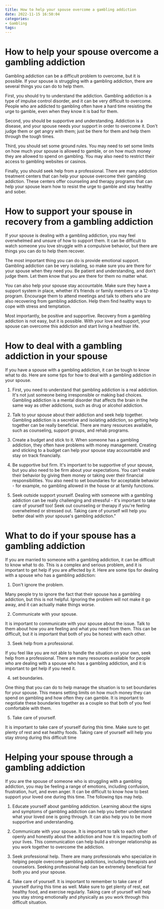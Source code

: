 ```yaml
---
title: How to help your spouse overcome a gambling addiction
date: 2022-11-15 16:50:04
categories:
- Gambling
tags:
---
```



#  How to help your spouse overcome a gambling addiction

Gambling addiction can be a difficult problem to overcome, but it is possible. If your spouse is struggling with a gambling addiction, there are several things you can do to help them.

First, you should try to understand the addiction. Gambling addiction is a type of impulse control disorder, and it can be very difficult to overcome. People who are addicted to gambling often have a hard time resisting the urge to gamble, even when they know it is bad for them.

Second, you should be supportive and understanding. Addiction is a disease, and your spouse needs your support in order to overcome it. Don't judge them or get angry with them; just be there for them and help them through the tough times.

Third, you should set some ground rules. You may need to set some limits on how much your spouse is allowed to gamble, or on how much money they are allowed to spend on gambling. You may also need to restrict their access to gambling websites or casinos.

Finally, you should seek help from a professional. There are many addiction treatment centers that can help your spouse overcome their gambling addiction. These centers offer counseling and therapy programs that can help your spouse learn how to resist the urge to gamble and stay healthy and sober.

#  How to support your spouse in recovery from a gambling addiction

If your spouse is dealing with a gambling addiction, you may feel overwhelmed and unsure of how to support them. It can be difficult to watch someone you love struggle with a compulsive behavior, but there are things you can do to help them recover.

The most important thing you can do is provide emotional support. Gambling addiction can be very isolating, so make sure you are there for your spouse when they need you. Be patient and understanding, and don’t judge them. Let them know that you are there for them no matter what.

You can also help your spouse stay accountable. Make sure they have a support system in place, whether it’s friends or family members or a 12-step program. Encourage them to attend meetings and talk to others who are also recovering from gambling addiction. Help them find healthy ways to cope with stress and temptation.

Most importantly, be positive and supportive. Recovery from a gambling addiction is not easy, but it is possible. With your love and support, your spouse can overcome this addiction and start living a healthier life.

#  How to deal with a gambling addiction in your spouse

If you have a spouse with a gambling addiction, it can be tough to know what to do. Here are some tips for how to deal with a gambling addiction in your spouse.

1. First, you need to understand that gambling addiction is a real addiction. It's not just someone being irresponsible or making bad choices. Gambling addiction is a mental disorder that affects the brain in the same way as other addictions, such as drug or alcohol addiction.

2. Talk to your spouse about their addiction and seek help together. Gambling addiction is a secretive and isolating addiction, so getting help together can be really beneficial. There are many resources available, such as counseling, support groups, and rehab programs.

3. Create a budget and stick to it. When someone has a gambling addiction, they often have problems with money management. Creating and sticking to a budget can help your spouse stay accountable and stay on track financially.

4. Be supportive but firm. It's important to be supportive of your spouse, but you also need to be firm about your expectations. You can't enable their behavior by giving them money or taking over their financial responsibilities. You also need to set boundaries for acceptable behavior - for example, no gambling allowed in the house or at family functions.

5. Seek outside support yourself. Dealing with someone with a gambling addiction can be really challenging and stressful - it's important to take care of yourself too! Seek out counseling or therapy if you're feeling overwhelmed or stressed out. Taking care of yourself will help you better deal with your spouse's gambling addiction."

#  What to do if your spouse has a gambling addiction

If you are married to someone with a gambling addiction, it can be difficult to know what to do. This is a complex and serious problem, and it is important to get help if you are affected by it. Here are some tips for dealing with a spouse who has a gambling addiction:

1. Don't ignore the problem.

Many people try to ignore the fact that their spouse has a gambling addiction, but this is not helpful. Ignoring the problem will not make it go away, and it can actually make things worse.

2. Communicate with your spouse.

It is important to communicate with your spouse about the issue. Talk to them about how you are feeling and what you need from them. This can be difficult, but it is important that both of you be honest with each other.

3. Seek help from a professional.

If you feel like you are not able to handle the situation on your own, seek help from a professional. There are many resources available for people who are dealing with a spouse who has a gambling addiction, and it is important to get help if you need it.

4. set boundaries.

One thing that you can do to help manage the situation is to set boundaries for your spouse. This means setting limits on how much money they can spend on gambling and how often they can gamble. It is important to negotiate these boundaries together as a couple so that both of you feel comfortable with them.

5. Take care of yourself.

It is important to take care of yourself during this time. Make sure to get plenty of rest and eat healthy foods. Taking care of yourself will help you stay strong during this difficult time

#  Helping your spouse through a gambling addiction

If you are the spouse of someone who is struggling with a gambling addiction, you may be feeling a range of emotions, including confusion, frustration, hurt, and even anger. It can be difficult to know how to best support your loved one during this time. The following tips may help.

1. Educate yourself about gambling addiction. Learning about the signs and symptoms of gambling addiction can help you better understand what your loved one is going through. It can also help you to be more supportive and understanding.

2. Communicate with your spouse. It is important to talk to each other openly and honestly about the addiction and how it is impacting both of your lives. This communication can help build a stronger relationship as you work together to overcome the addiction.

3. Seek professional help. There are many professionals who specialize in helping people overcome gambling addictions, including therapists and counselors. Seeking professional help can be extremely beneficial for both you and your spouse.

4. Take care of yourself. It is important to remember to take care of yourself during this time as well. Make sure to get plenty of rest, eat healthy food, and exercise regularly. Taking care of yourself will help you stay strong emotionally and physically as you work through this difficult situation.